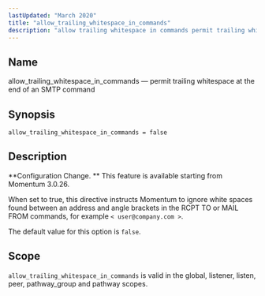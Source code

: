 ```yaml
---
lastUpdated: "March 2020"
title: "allow_trailing_whitespace_in_commands"
description: "allow trailing whitespace in commands permit trailing whitespace at the end of an SMTP command allow trailing whitespace in commands false Configuration Change This feature is available starting from Momentum 3 0 26 When set to true this directive instructs Momentum to ignore white spaces found between an address and..."
---
```


<a name="conf.ref.allow_trailing_whitespace_in_commands"></a> 
## Name

allow_trailing_whitespace_in_commands — permit trailing whitespace at the end of an SMTP command

## Synopsis

`allow_trailing_whitespace_in_commands = false`

<a name="idp7483888"></a> 
## Description

**Configuration Change. ** This feature is available starting from Momentum 3.0.26.

When set to true, this directive instructs Momentum to ignore white spaces found between an address and angle brackets in the RCPT TO or MAIL FROM commands, for example `< user@company.com >`.

The default value for this option is `false`.

<a name="idp7489824"></a> 
## Scope

`allow_trailing_whitespace_in_commands` is valid in the global, listener, listen, peer, pathway_group and pathway scopes.